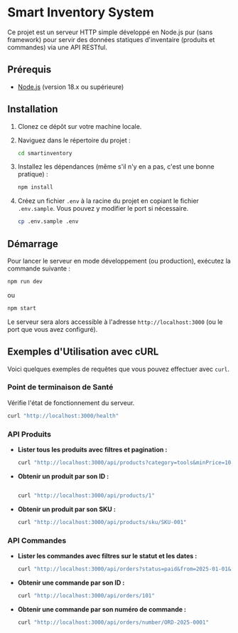 # Smart Inventory System

Ce projet est un serveur HTTP simple développé en Node.js pur (sans framework) pour servir des données statiques d'inventaire (produits et commandes) via une API RESTful.

## Prérequis

- [Node.js](https://nodejs.org/) (version 18.x ou supérieure)

## Installation

1.  Clonez ce dépôt sur votre machine locale.
2.  Naviguez dans le répertoire du projet :
    ```sh
    cd smartinventory
    ```
3.  Installez les dépendances (même s'il n'y en a pas, c'est une bonne pratique) :
    ```sh
    npm install
    ```
4.  Créez un fichier `.env` à la racine du projet en copiant le fichier `.env.sample`. Vous pouvez y modifier le port si nécessaire.

    ```sh
    cp .env.sample .env
    ```

## Démarrage

Pour lancer le serveur en mode développement (ou production), exécutez la commande suivante :

```sh
npm run dev
```

ou

```sh
npm start
```

Le serveur sera alors accessible à l'adresse `http://localhost:3000` (ou le port que vous avez configuré).

## Exemples d'Utilisation avec cURL

Voici quelques exemples de requêtes que vous pouvez effectuer avec `curl`.

### Point de terminaison de Santé

Vérifie l'état de fonctionnement du serveur.

```sh
curl "http://localhost:3000/health"
```

### API Produits

- **Lister tous les produits avec filtres et pagination :**
  ```sh
  curl "http://localhost:3000/api/products?category=tools&minPrice=10&maxPrice=100&page=1&limit=5"
  ```

- **Obtenir un produit par son ID :**
  ```sh

  curl "http://localhost:3000/api/products/1"
  ```

- **Obtenir un produit par son SKU :**
  ```sh
  curl "http://localhost:3000/api/products/sku/SKU-001"
  ```

### API Commandes

- **Lister les commandes avec filtres sur le statut et les dates :**
  ```sh
  curl "http://localhost:3000/api/orders?status=paid&from=2025-01-01&to=2025-12-31"
  ```

- **Obtenir une commande par son ID :**
  ```sh
  curl "http://localhost:3000/api/orders/101"
  ```

- **Obtenir une commande par son numéro de commande :**
  ```sh
  curl "http://localhost:3000/api/orders/number/ORD-2025-0001"
  ```
